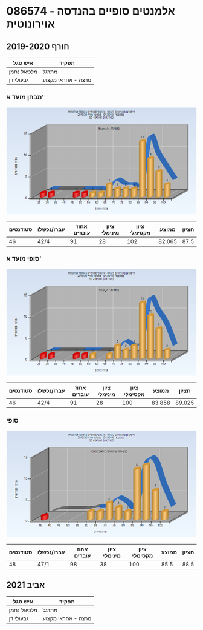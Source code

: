 # 086574 - אלמנטים סופיים בהנדסה אוירונוטית

## חורף 2019-2020

| איש סגל | תפקיד |
| ---- | ---- |
| מלכיאל נחמן | מתרגל |
| גבעולי דן | מרצה - אחראי מקצוע |

### מבחן מועד א'

![201901 Exam_A](201901/Exam_A.png)

| סטודנטים | עברו/נכשלו | אחוז עוברים | ציון מינימלי | ציון מקסימלי | ממוצע | חציון |
| ---- | ---- | ---- | ---- | ---- | ---- | ---- |
| 46 | 42/4 | 91 | 28 | 102 | 82.065 | 87.5 |

### סופי מועד א'

![201901 Final_A](201901/Final_A.png)

| סטודנטים | עברו/נכשלו | אחוז עוברים | ציון מינימלי | ציון מקסימלי | ממוצע | חציון |
| ---- | ---- | ---- | ---- | ---- | ---- | ---- |
| 46 | 42/4 | 91 | 28 | 100 | 83.858 | 89.025 |

### סופי

![201901 Finals](201901/Finals.png)

| סטודנטים | עברו/נכשלו | אחוז עוברים | ציון מינימלי | ציון מקסימלי | ממוצע | חציון |
| ---- | ---- | ---- | ---- | ---- | ---- | ---- |
| 48 | 47/1 | 98 | 38 | 100 | 85.5 | 88.5 |

## אביב 2021

| איש סגל | תפקיד |
| ---- | ---- |
| מלכיאל נחמן | מתרגל |
| גבעולי דן | מרצה - אחראי מקצוע |


